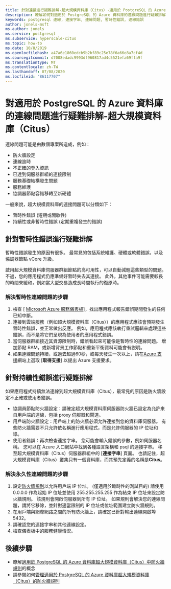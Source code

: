 ```yaml
---
title: 針對連接進行疑難排解-超大規模資料庫（Citus）-適用於 PostgreSQL 的 Azure 資料庫
description: 瞭解如何對適用於 PostgreSQL 的 Azure 資料庫的連線問題進行疑難排解-超大規模資料庫（Citus）
keywords: postgresql 連線, 連接字串, 連線問題, 暫時性錯誤, 連線錯誤
author: jonels-msft
ms.author: jonels
ms.service: postgresql
ms.subservice: hyperscale-citus
ms.topic: how-to
ms.date: 10/8/2019
ms.openlocfilehash: a47a6e1860edcb9b2bf89c25e78f6a66e8a7cf4d
ms.sourcegitcommit: d7008edadc9993df960817ad4c5521efa69ffa9f
ms.translationtype: MT
ms.contentlocale: zh-TW
ms.lasthandoff: 07/08/2020
ms.locfileid: "86117707"
---
```

# <a name="troubleshoot-connection-issues-to-azure-database-for-postgresql---hyperscale-citus"></a>對適用於 PostgreSQL 的 Azure 資料庫的連線問題進行疑難排解-超大規模資料庫（Citus）

連線問題可能是由數個專案所造成，例如：

* 防火牆設定
* 連線逾時
* 不正確的登入資訊
* 已達到伺服器群組的連接限制
* 服務基礎結構發生問題
* 服務維護
* 協調器節點容錯移轉至新硬體

一般來說，超大規模資料庫的連接問題可以分類如下：

* 暫時性錯誤 (短期或間歇性)
* 持續性或非暫時性錯誤 (定期重複發生的錯誤)

## <a name="troubleshoot-transient-errors"></a>針對暫時性錯誤進行疑難排解

暫時性錯誤發生的原因有很多。 最常見的包括系統維護、硬體或軟體錯誤，以及協調器節點 vCore 升級。

啟用超大規模資料庫伺服器群組節點的高可用性，可以自動減輕這些類型的問題。 不過，您的應用程式仍應準備好暫時失去其連接。 此外，其他事件可能需要較長的時間來緩和，例如當大型交易造成長時間執行的復原時。

### <a name="steps-to-resolve-transient-connectivity-issues"></a>解決暫時性連線問題的步驟

1. 檢查 [ [Microsoft Azure 服務儀表板](https://azure.microsoft.com/status)]，找出應用程式報告錯誤期間發生的任何已知中斷。
2. 連接到雲端服務（例如超大規模資料庫（Citus））的應用程式應該會預期發生暫時性錯誤，並正常做出反應。 例如，應用程式應該執行重試邏輯來處理這些錯誤，而不是將它們呈現為使用者的應用程式錯誤。
3. 當伺服器群組接近其資源限制時，錯誤看起來可能像是暫時性的連線問題。 增加節點 RAM，或新增背景工作節點和重新平衡資料可能會有説明。
4. 如果連線問題持續，或過去超過60秒，或每天發生一次以上，請在[Azure 支援](https://azure.microsoft.com/support/options)網站上選取 [**取得支援**] 以提出 Azure 支援要求。

## <a name="troubleshoot-persistent-errors"></a>針對持續性錯誤進行疑難排解

如果應用程式持續無法連線到超大規模資料庫（Citus），最常見的原因是防火牆設定不正確或使用者錯誤。

* 協調員節點防火牆設定：請確定超大規模資料庫伺服器防火牆已設定為允許來自用戶端的連線，包括 proxy 伺服器和閘道。
* 用戶端防火牆設定：用戶端上的防火牆必須允許連接到您的資料庫伺服器。 有些防火牆需要不只允許依名稱進行應用程式，而是允許伺服器的 IP 位址和埠。
* 使用者錯誤：再次檢查連接字串。 您可能會輸入錯誤的參數，例如伺服器名稱。 您可以在 Azure 入口網站中找到各種語言架構和 psql 的連接字串。 移至超大規模資料庫（Citus）伺服器群組中的 [**連接字串**] 頁面。 也請記住，超大規模資料庫（Citus）叢集只有一個資料庫，而其預先定義的名稱是**Citus**。

### <a name="steps-to-resolve-persistent-connectivity-issues"></a>解決永久性連線問題的步驟

1. 設定[防火牆規則](howto-hyperscale-manage-firewall-using-portal.md)以允許用戶端 IP 位址。 (僅適用於臨時性的測試目的) 請使用 0.0.0.0 作為起始 IP 位址並使用 255.255.255.255 作為結束 IP 位址來設定防火牆規則。 該規則會開啟伺服器到所有 IP 位址。 如果規則會解決您的連線問題，請將它移除，並針對適當限制的 IP 位址或位址範圍建立防火牆規則。
2. 在用戶端與網際網路之間的所有防火牆上，請確定已針對輸出連線開啟埠5432。
3. 請確認您的連接字串和其他連線設定。
4. 檢查儀表板中的服務健康情況。

## <a name="next-steps"></a>後續步驟

* 瞭解[適用於 PostgreSQL 的 Azure 資料庫超大規模資料庫（Citus）中防火牆規則](concepts-hyperscale-firewall-rules.md)的概念
* 請參閱如何[管理適用於 PostgreSQL 的 Azure 資料庫超大規模資料庫（Citus）的防火牆規則](howto-hyperscale-manage-firewall-using-portal.md)
